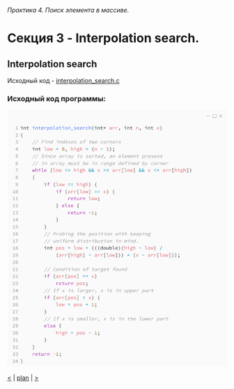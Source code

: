 _Практика 4. Поиск элемента в массиве._

# Cекция 3 - Interpolation search.

## Interpolation search

Исходный код - [interpolation_search.c](../src/interpolation_search.c)

### Исходный код программы:
![](images/interpolation_search_code.png)

[<](2.md) | [plan](../practice.md) | [>](4.md)
